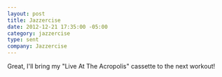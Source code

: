 ```yaml
---
layout: post
title: Jazzercise
date: 2012-12-21 17:35:00 -05:00
category: jazzercise
type: sent
company: Jazzercise
---
```


Great, I'll bring my "Live At The Acropolis" cassette to the next workout!
